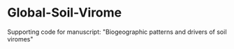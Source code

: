 # Global-Soil-Virome
Supporting code for manuscript: "Biogeographic patterns and drivers of soil viromes"
